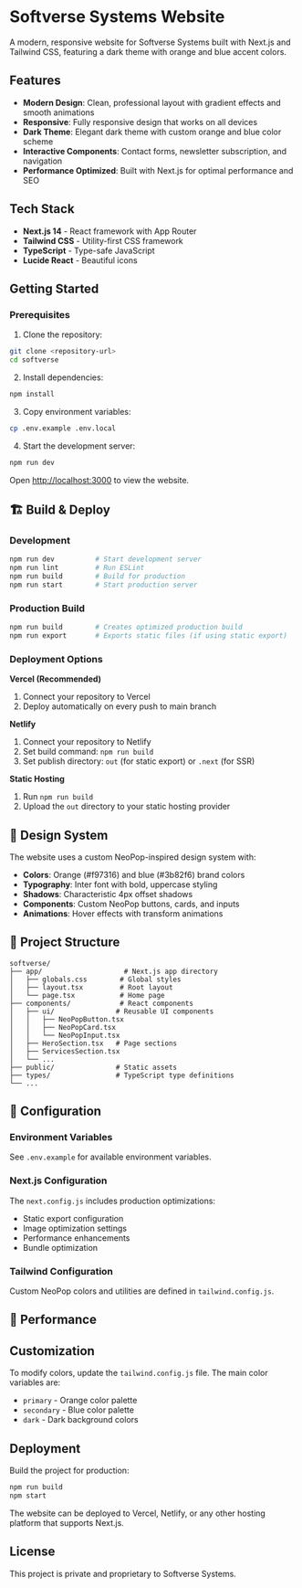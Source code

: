 # Softverse Systems Website

A modern, responsive website for Softverse Systems built with Next.js and Tailwind CSS, featuring a dark theme with orange and blue accent colors.

## Features

- **Modern Design**: Clean, professional layout with gradient effects and smooth animations
- **Responsive**: Fully responsive design that works on all devices
- **Dark Theme**: Elegant dark theme with custom orange and blue color scheme
- **Interactive Components**: Contact forms, newsletter subscription, and navigation
- **Performance Optimized**: Built with Next.js for optimal performance and SEO

## Tech Stack

- **Next.js 14** - React framework with App Router
- **Tailwind CSS** - Utility-first CSS framework
- **TypeScript** - Type-safe JavaScript
- **Lucide React** - Beautiful icons

## Getting Started

### Prerequisites


1. Clone the repository:
```bash
git clone <repository-url>
cd softverse
```

2. Install dependencies:
```bash
npm install
```

3. Copy environment variables:
```bash
cp .env.example .env.local
```

4. Start the development server:
```bash
npm run dev
```

Open [http://localhost:3000](http://localhost:3000) to view the website.

## 🏗️ Build & Deploy

### Development
```bash
npm run dev          # Start development server
npm run lint         # Run ESLint
npm run build        # Build for production
npm run start        # Start production server
```

### Production Build
```bash
npm run build        # Creates optimized production build
npm run export       # Exports static files (if using static export)
```

### Deployment Options

**Vercel (Recommended)**
1. Connect your repository to Vercel
2. Deploy automatically on every push to main branch

**Netlify**
1. Connect your repository to Netlify
2. Set build command: `npm run build`
3. Set publish directory: `out` (for static export) or `.next` (for SSR)

**Static Hosting**
1. Run `npm run build` 
2. Upload the `out` directory to your static hosting provider

## 🎨 Design System

The website uses a custom NeoPop-inspired design system with:

- **Colors**: Orange (#f97316) and blue (#3b82f6) brand colors
- **Typography**: Inter font with bold, uppercase styling
- **Shadows**: Characteristic 4px offset shadows
- **Components**: Custom NeoPop buttons, cards, and inputs
- **Animations**: Hover effects with transform animations

## 📁 Project Structure

```
softverse/
├── app/                    # Next.js app directory
│   ├── globals.css        # Global styles
│   ├── layout.tsx         # Root layout
│   └── page.tsx           # Home page
├── components/            # React components
│   ├── ui/               # Reusable UI components
│   │   ├── NeoPopButton.tsx
│   │   ├── NeoPopCard.tsx
│   │   └── NeoPopInput.tsx
│   ├── HeroSection.tsx   # Page sections
│   ├── ServicesSection.tsx
│   └── ...
├── public/               # Static assets
├── types/                # TypeScript type definitions
└── ...
```

## 🔧 Configuration

### Environment Variables
See `.env.example` for available environment variables.

### Next.js Configuration
The `next.config.js` includes production optimizations:
- Static export configuration
- Image optimization settings
- Performance enhancements
- Bundle optimization

### Tailwind Configuration
Custom NeoPop colors and utilities are defined in `tailwind.config.js`.

## 🚀 Performance

## Customization

To modify colors, update the `tailwind.config.js` file. The main color variables are:
- `primary` - Orange color palette
- `secondary` - Blue color palette
- `dark` - Dark background colors

## Deployment

Build the project for production:

```bash
npm run build
npm start
```

The website can be deployed to Vercel, Netlify, or any other hosting platform that supports Next.js.

## License

This project is private and proprietary to Softverse Systems.
